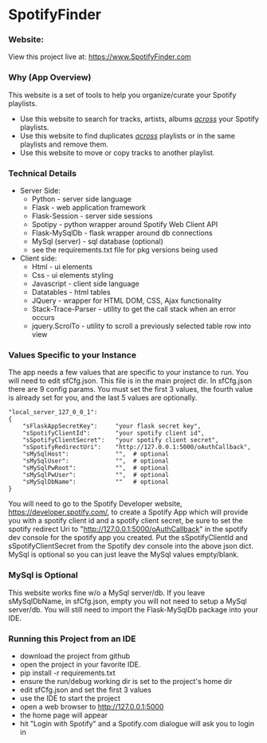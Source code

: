 # SpotifyFinder

### Website:
View this project live at:   https://www.SpotifyFinder.com

### Why (App Overview)
This website is a set of tools to help you organize/curate your Spotify playlists. 
  * Use this website to search for tracks, artists, albums <i><u>across</u></i> your Spotify playlists.
  * Use this website to find duplicates <i><u>across</u></i> playlists or in the same playlists and remove them.
  * Use this website to move or copy tracks to another playlist.

### Technical Details
* Server Side:
    * Python - server side language
    * Flask  - web application framework
    * Flask-Session - server side sessions
    * Spotipy  - python wrapper around Spotify Web Client API
    * Flask-MySqlDb  - flask wrapper around db connections
    * MySql (server) - sql database (optional)
    * see the requirements.txt file for pkg versions being used
* Client side:
    * Html - ui elements
    * Css - ui elements styling
    * Javascript - client side language 
    * Datatables - html tables
    * JQuery - wrapper for HTML DOM, CSS, Ajax functionality
    * Stack-Trace-Parser - utility to get the call stack when an error occurs
    * jquery.ScrolTo - utility to scroll a previously selected table row into view

### Values Specific to your Instance
The app needs a few values that are specific to your instance to run. You will need to edit 
sfCfg.json. This file is in the main project dir.  In sfCfg.json there are 9 config params. 
You must set the first 3 values, the fourth value is already set for you, and the last 5 values
are optionally. 

    "local_server_127_0_0_1":   
    {
        "sFlaskAppSecretKey":     "your flask secret key",
        "sSpotifyClientId":       "your spotify client id",
        "sSpotifyClientSecret":   "your spotify client secret",
        "sSpotifyRedirectUri":    "http://127.0.0.1:5000/oAuthCallback",
        "sMySqlHost":             "",  # optional
        "sMySqlUser":             "",  # optional
        "sMySqlPwRoot":           "",  # optional
        "sMySqlPwUser":           "",  # optional
        "sMySqlDbName":           ""   # optional
    }

You will need to go to the Spotify Developer website, https://developer.spotify.com/, 
to create a Spotify App which will provide you with a spotify client id and a spotify 
client secret, be sure to set the spotify redirect Uri to "http://127.0.0.1:5000/oAuthCallback"
in the spotify dev console for the spotify app you created.  Put the sSpotifyClientId
and sSpotifyClientSecret from the Spotify dev console into the above json dict. MySql
is optional so you can just leave the MySql values empty/blank.

### MySql is Optional
This website works fine w/o a MySql server/db.  If you leave sMySqlDbName, in sfCfg.json, empty you 
will not need to setup a MySql server/db. You will still need to import the Flask-MySqlDb package 
into your IDE.

### Running this Project from an IDE
  * download the project from github
  * open the project in your favorite IDE.  
  * pip install -r requirements.txt
  * ensure the run/debug working dir is set to the project's home dir
  * edit sfCfg.json and set the first 3 values
  * use the IDE to start the project  
  * open a web browser to http://127.0.0.1:5000
  * the home page will appear  
  * hit "Login with Spotify" and a Spotify.com dialogue will ask you to login in

